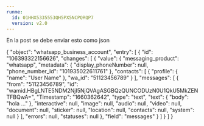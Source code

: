 ```yaml
---
runme:
  id: 01HHX5335553QH5PX5NCPQRQP7
  version: v2.0
---
```


En la post se debe enviar esto como json 


{
    "object": "whatsapp_business_account",
    "entry": [
      {
        "id": "106393322156626",
        "changes": [
          {
            "value": {
              "messaging_product": "whatsapp",
              "metadata": {
                "display_phoneNumber": null,
                "phone_number_Id": "101935022611761"
              },
              "contacts": [
                {
                  "profile": {
                    "name": "User Name"
                  },
                  "wa_id": "51123456789"
                }
              ],
              "messages": [
                {
                  "from": "51123456789",
                  "id": "wamid.HBgLNTE5NDM2NjI5NjQVAgASGBQzQUNCODUzN0U1QkU5MkZENTFBQwA=",
                  "Timestamp": "1660362642",
                  "type": "text",
                  "text": {
                    "body": "hola ..."
                  },
                  "interactive": null,
                  "image": null,
                  "audio": null,
                  "video": null,
                  "document": null,
                  "sticker": null,
                  "location": null,
                  "contacts": null,
                  "system": null
                }
              ],
              "errors": null,
              "statuses": null
            },
            "field": "messages"
          }
        ]
      }
    ]
  }
